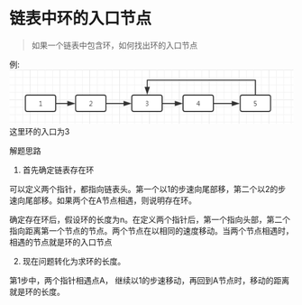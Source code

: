 # 链表中环的入口节点

> 如果一个链表中包含环，如何找出环的入口节点

例: ![环](../img/1.png)
这里环的入口为3


解题思路

1. 首先确定链表存在环

可以定义两个指针，都指向链表头。第一个以1的步速向尾部移，第二个以2的步速向尾部移。如果两个在A节点相遇，则说明存在环。

确定存在环后，假设环的长度为n。在定义两个指针后，第一个指向头部，第二个指向距离第一个节点的节点。两个节点在以相同的速度移动。当两个节点相遇时，相遇的节点就是环的入口节点

2. 现在问题转化为求环的长度。

第1步中，两个指针相遇点A， 继续以1的步速移动，再回到A节点时，移动的距离就是环的长度。

